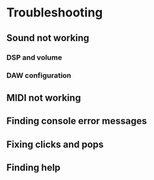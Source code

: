 # Troubleshooting
## Sound not working


### DSP and volume


### DAW configuration


## MIDI not working


## Finding console error messages


## Fixing clicks and pops


## Finding help



